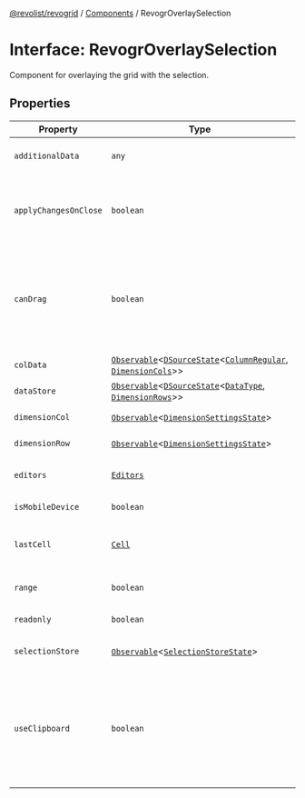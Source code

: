 [@revolist/revogrid](README.md) / [Components](Namespace.Components.md) / RevogrOverlaySelection

# Interface: RevogrOverlaySelection

Component for overlaying the grid with the selection.

## Properties

| Property | Type | Description | Defined in |
| ------ | ------ | ------ | ------ |
| `additionalData` | `any` | Additional data to pass to renderer. | [src/components.d.ts:545](https://github.com/revolist/revogrid/blob/834ef2bcc7d11d36bb9e66716a7f07087a633494/src/components.d.ts#L545) |
| `applyChangesOnClose` | `boolean` | If true applys changes when cell closes if not Escape. | [src/components.d.ts:549](https://github.com/revolist/revogrid/blob/834ef2bcc7d11d36bb9e66716a7f07087a633494/src/components.d.ts#L549) |
| `canDrag` | `boolean` | Enable revogr-order-editor component (read more in revogr-order-editor component). Allows D&D. | [src/components.d.ts:553](https://github.com/revolist/revogrid/blob/834ef2bcc7d11d36bb9e66716a7f07087a633494/src/components.d.ts#L553) |
| `colData` | [`Observable`](TypeAlias.Observable.md)\<[`DSourceState`](TypeAlias.DSourceState.md)\<[`ColumnRegular`](Interface.ColumnRegular.md), [`DimensionCols`](TypeAlias.DimensionCols.md)\>\> | Column data store. | [src/components.d.ts:557](https://github.com/revolist/revogrid/blob/834ef2bcc7d11d36bb9e66716a7f07087a633494/src/components.d.ts#L557) |
| `dataStore` | [`Observable`](TypeAlias.Observable.md)\<[`DSourceState`](TypeAlias.DSourceState.md)\<[`DataType`](TypeAlias.DataType.md), [`DimensionRows`](TypeAlias.DimensionRows.md)\>\> | Row data store. | [src/components.d.ts:561](https://github.com/revolist/revogrid/blob/834ef2bcc7d11d36bb9e66716a7f07087a633494/src/components.d.ts#L561) |
| `dimensionCol` | [`Observable`](TypeAlias.Observable.md)\<[`DimensionSettingsState`](Interface.DimensionSettingsState.md)\> | Dimension settings X. | [src/components.d.ts:565](https://github.com/revolist/revogrid/blob/834ef2bcc7d11d36bb9e66716a7f07087a633494/src/components.d.ts#L565) |
| `dimensionRow` | [`Observable`](TypeAlias.Observable.md)\<[`DimensionSettingsState`](Interface.DimensionSettingsState.md)\> | Dimension settings Y. | [src/components.d.ts:569](https://github.com/revolist/revogrid/blob/834ef2bcc7d11d36bb9e66716a7f07087a633494/src/components.d.ts#L569) |
| `editors` | [`Editors`](TypeAlias.Editors.md) | Custom editors register. | [src/components.d.ts:573](https://github.com/revolist/revogrid/blob/834ef2bcc7d11d36bb9e66716a7f07087a633494/src/components.d.ts#L573) |
| `isMobileDevice` | `boolean` | Is mobile view mode. | [src/components.d.ts:577](https://github.com/revolist/revogrid/blob/834ef2bcc7d11d36bb9e66716a7f07087a633494/src/components.d.ts#L577) |
| `lastCell` | [`Cell`](Interface.Cell.md) | Last real coordinates positions + 1. | [src/components.d.ts:581](https://github.com/revolist/revogrid/blob/834ef2bcc7d11d36bb9e66716a7f07087a633494/src/components.d.ts#L581) |
| `range` | `boolean` | Range selection allowed. | [src/components.d.ts:585](https://github.com/revolist/revogrid/blob/834ef2bcc7d11d36bb9e66716a7f07087a633494/src/components.d.ts#L585) |
| `readonly` | `boolean` | Readonly mode. | [src/components.d.ts:589](https://github.com/revolist/revogrid/blob/834ef2bcc7d11d36bb9e66716a7f07087a633494/src/components.d.ts#L589) |
| `selectionStore` | [`Observable`](TypeAlias.Observable.md)\<[`SelectionStoreState`](TypeAlias.SelectionStoreState.md)\> | Selection, range, focus. | [src/components.d.ts:593](https://github.com/revolist/revogrid/blob/834ef2bcc7d11d36bb9e66716a7f07087a633494/src/components.d.ts#L593) |
| `useClipboard` | `boolean` | Enable revogr-clipboard component (read more in revogr-clipboard component). Allows copy/paste. | [src/components.d.ts:597](https://github.com/revolist/revogrid/blob/834ef2bcc7d11d36bb9e66716a7f07087a633494/src/components.d.ts#L597) |
